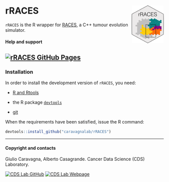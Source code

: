 
# rRACES <a href="caravagnalab.github.io/rRACES"><img src="man/figures/logo.png" align="right" height="120" alt="" /></a>

<!-- badges: start -->
<!--
[![R-CMD-check](https://github.com/caravagnalab/rRACES/workflows/R-CMD-check/badge.svg)](https://github.com/caravagnalab/rRACES/actions)
[![pkgdown](https://github.com/caravagnalab/rRACES/actions/workflows/pkgdown.yaml/badge.svg)](https://github.com/caravagnalab/rRACES/actions/workflows/pkgdown.yaml)
-->
<!-- badges: end -->

`rRACES` is the R wrapper for
[RACES](https://github.com/albertocasagrande/RACES), a C++ tumour
evolution simulator.

#### Help and support

## [![rRACES GitHub Pages](https://img.shields.io/badge/GitHub%20Pages-https://caravagnalab.github.io/rRACES/-yellow.svg)](https://caravagnalab.github.io/rRACES/)

### Installation

In order to install the development version of `rRACES`, you need:

* [R and Rtools](https://cran.r-project.org)

* the R package [`devtools`](https://devtools.r-lib.org)

* [git](https://git-scm.com/downloads)

When the requirements have been satisfied, issue the R command:

``` r
devtools::install_github("caravagnalab/rRACES")
```


------------------------------------------------------------------------

#### Copyright and contacts

Giulio Caravagna, Alberto Casagrande. Cancer Data Science (CDS)
Laboratory.

[![CDS Lab GitHub](https://img.shields.io/badge/CDS%20Lab%20Github-caravagnalab-seagreen.svg)](https://github.com/caravagnalab)
[![CDS Lab Webpage](https://img.shields.io/badge/CDS%20Lab%20webpage-https://www.caravagnalab.org/-red.svg)](https://www.caravagnalab.org/)
